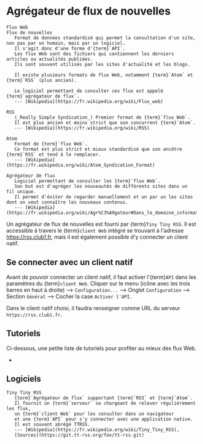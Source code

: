 Agrégateur de flux de nouvelles
===============================

```{glossary}
Flux Web
Flux de nouvelles
   Format de données standardisé qui permet la consultation d'un site, non pas par un humain, mais par un logiciel.
   Il s'agit donc d'une forme d'{term}`API`.
   Les flux Web sont des fichiers qui contiennent les derniers articles ou actualités publiées.
   Ils sont souvent utilisés par les sites d'actualité et les blogs.

   Il existe plusieurs formats de flux Web, notamment {term}`Atom` et {term}`RSS` (plus ancien).

   Le logiciel permettant de consulter ces flux est appelé {term}`agrégateur de flux`.
   --- [Wikipedia](https://fr.wikipedia.org/wiki/Flux_web)

RSS
   (_Really Simple Syndication_) Premier format de {term}`flux Web`.
   Il est plus ancien et moins strict que son concurrent {term}`Atom`.
   --- [Wikipedia](https://fr.wikipedia.org/wiki/RSS)

Atom
   Format de {term}`flux Web`.
   Ce format est plus strict et mieux standardisé que son ancêtre {term}`RSS` et tend à le remplacer.
   --- [Wikipedia](https://fr.wikipedia.org/wiki/Atom_Syndication_Format)

Agrégateur de flux
   Logiciel permettant de consulter les {term}`flux Web`.
   Son but est d'agréger les nouveautés de différents sites dans un fil unique.
   Il permet d'éviter de regarder manuellement et un par un les sites dont on veut connaître les nouveaux contenus.
   --- [Wikipedia](https://fr.wikipedia.org/wiki/Agr%C3%A9gateur#Dans_le_domaine_informatique)
```

Un agrégateur de flux de nouvelles est fourni par {term}`Tiny Tiny RSS`.
Il est accessible à travers le {term}`client Web` intégré se trouvant à l'adresse
<https://rss.club1.fr>, mais il est également possible d'y connecter un client
natif.

Se connecter avec un client natif
---------------------------------

Avant de pouvoir connecter un client natif, il faut activer l'{term}`API` dans
les paramètres du {term}`client Web`. Cliquer sur le menu (icône avec les trois
barres en haut à droite) --> `Configuration...` --> Onglet `Configuration`
--> Section `Général` --> Cocher la case `Activer l'API`.

Dans le client natif choisi, il faudra renseigner comme URL du serveur
`https://rss.club1.fr`.

Tutoriels
---------

Ci-dessous, une petite liste de tutoriels pour profiter au mieux des flux Web.

- [](/tutos/flux-rss.md)

Logiciels
---------

```{glossary}
Tiny Tiny RSS
   {term}`Agrégateur de flux` supportant {term}`RSS` et {term}`Atom`.
   Il fournit un {term}`serveur` se chargeant de relever régulièrement les flux,
   un {term}`client Web` pour les consulter dans un navigateur
   et une {term}`API` pour s'y connecter avec une application native.
   Il est souvent abrégé TTRSS.
   --- [Wikipedia](https://fr.wikipedia.org/wiki/Tiny_Tiny_RSS),
   [Sources](https://git.tt-rss.org/fox/tt-rss.git)
```
